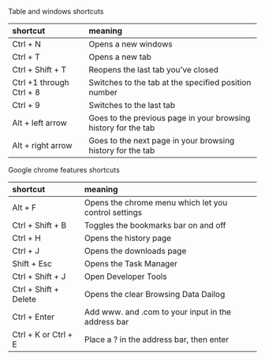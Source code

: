 Table and windows shortcuts

| shortcut | meaning |
| :--- | :--- |
| Ctrl + N | Opens a new windows |
| Ctrl + T | Opens a new tab |
| Ctrl + Shift + T | Reopens the last tab you've closed |
| Ctrl +1 through Ctrl + 8 | Switches to the tab at the specified position number  |
| Ctrl + 9 | Switches to the last tab |
| Alt + left arrow | Goes to the previous page in your browsing history for the tab |
| Alt + right arrow | Goes to the next page in your browsing history for the tab |

Google chrome features shortcuts

| shortcut | meaning |
| :--- | :--- |
| Alt + F | Opens the chrome menu which let you control settings |
| Ctrl + Shift + B | Toggles the bookmarks bar on and off |
| Ctrl + H | Opens the history page |
| Ctrl + J | Opens the downloads page |
| Shift + Esc | Opens the Task Manager |
| Ctrl + Shift + J | Open Developer Tools |
| Ctrl + Shift + Delete | Opens the clear Browsing Data Dailog |
| Ctrl + Enter | Add www. and .com to your input in the address bar |
| Ctrl + K or Ctrl + E | Place a ? in the address bar, then enter |







